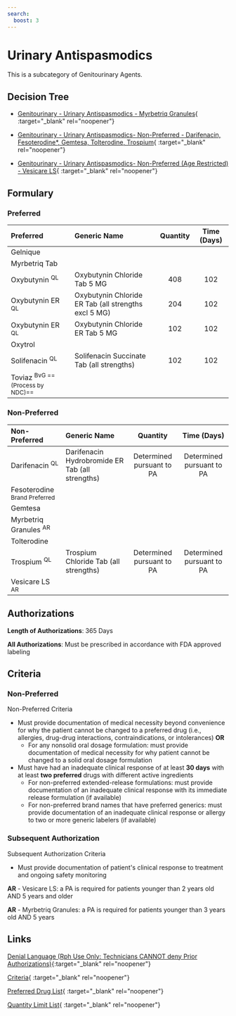 ```yaml
---
search:
  boost: 3
---
```


# Urinary Antispasmodics

This is a subcategory of Genitourinary Agents.

## Decision Tree

- [Genitourinary - Urinary Antispasmodics - Myrbetriq Granules](https://forms.office.com/Pages/ResponsePage.aspx?id=nPhjxpvvj0G9PUHkbAzgaN9UYz8EqmlIs3_TYn4TbXBUMlpWNjdMNVM3OFRBSFFFMkNCVDZBNjRCSiQlQCN0PWcu){ :target="_blank" rel="noopener"}

- [Genitourinary - Urinary Antispasmodics- Non-Preferred - Darifenacin, Fesoterodine*, Gemtesa, Tolterodine, Trospium](https://forms.office.com/Pages/ResponsePage.aspx?id=nPhjxpvvj0G9PUHkbAzgaN9UYz8EqmlIs3_TYn4TbXBUNjhDODBCSzJZSDVDMTlXQjQ5TkNVVVBWNCQlQCN0PWcu){ :target="_blank" rel="noopener"}

- [Genitourinary - Urinary Antispasmodics- Non-Preferred (Age Restricted) - Vesicare LS](https://forms.office.com/Pages/ResponsePage.aspx?id=nPhjxpvvj0G9PUHkbAzgaN9UYz8EqmlIs3_TYn4TbXBURTJOV0lUR1UyMFlDNjNYOTZRNU4ySU1EQyQlQCN0PWcu){ :target="_blank" rel="noopener"}

## Formulary

### Preferred

| Preferred                   | Generic Name                                         | Quantity | Time (Days) |
|:----------------------------|:-----------------------------------------------------|:--------:|:-----------:|
| Gelnique                    |                                                      |          |             |
| Myrbetriq Tab               |                                                      |          |             |
| Oxybutynin <sup>QL</sup>    | Oxybutynin Chloride Tab 5 MG                         |   408    |     102     |
| Oxybutynin ER <sup>QL</sup> | Oxybutynin Chloride ER Tab (all strengths excl 5 MG) |   204    |     102     |
| Oxybutynin ER <sup>QL</sup> | Oxybutynin Chloride ER Tab 5 MG                      |   102    |     102     |
| Oxytrol                     |                                                      |          |             |
| Solifenacin <sup>QL</sup>   | Solifenacin Succinate Tab (all strengths)            |   102    |     102     |
| Toviaz <sup>BvG ==(Process by NDC)==</sup>       |                                                      |          |             |

### Non-Preferred

| Non-Preferred                                                                          | Generic Name                                    |         Quantity          |        Time (Days)        |
|:---------------------------------------------------------------------------------------|:------------------------------------------------|:-------------------------:|:-------------------------:|
| Darifenacin <sup>QL</sup>                                                              | Darifenacin Hydrobromide ER Tab (all strengths) | Determined pursuant to PA | Determined pursuant to PA |
| <span title = "Brand Preferred: Toviaz">Fesoterodine</span> <sup>Brand Preferred</sup> |                                                 |                           |                           |
| Gemtesa                                                                                |                                                 |                           |                           |
| Myrbetriq Granules <sup>AR</sup>                                                       |                                                 |                           |                           |
| Tolterodine                                                                            |                                                 |                           |                           |
| Trospium <sup>QL</sup>                                                                 | Trospium Chloride Tab (all strengths)           | Determined pursuant to PA | Determined pursuant to PA |
| Vesicare LS <sup>AR</sup>                                                              |                                                 |                           |                           |

## Authorizations

**Length of Authorizations**: 365 Days

**All Authorizations**: Must be prescribed in accordance with FDA approved labeling

## Criteria

### Non-Preferred

Non-Preferred Criteria

- Must provide documentation of medical necessity beyond convenience for why the patient cannot be changed to a preferred drug (i.e., allergies, drug-drug interactions, contraindications, or intolerances) **OR**
    - For any nonsolid oral dosage formulation: must provide documentation of medical necessity for why patient cannot be changed to a solid oral dosage formulation
- Must have had an inadequate clinical response of at least **30 days** with at least **two preferred** drugs with different active ingredients
    - For non-preferred extended-release formulations: must provide documentation of an inadequate clinical response with its immediate release formulation (if available)
    - For non-preferred brand names that have preferred generics: must provide documentation of an inadequate clinical response or allergy to two or more generic labelers (if available)

### Subsequent Authorization

Subsequent Authorization Criteria

- Must provide documentation of patient's clinical response to treatment and ongoing safety monitoring

**AR** - Vesicare LS: a PA is required for patients younger than 2 years old AND 5 years and older

**AR** - Myrbetriq Granules: a PA is required for patients younger than 3 years old AND 5 years

## Links

[Denial Language (Rph Use Only: Technicians CANNOT deny Prior Authorizations)](https://mygainwell-my.sharepoint.com.mcas.ms/:w:/r/personal/rachel_carpenter_gainwelltechnologies_com/_layouts/15/Doc.aspx?sourcedoc=%7BCD777F63-7F18-4713-8D6A-B043BEE631F5%7D&file=Denial%20Language%20Updated%2009112023.docx&action=embedview&mobileredirect=true&wdStartOn=68&cid=f4472ece-6d4f-4694-b0c5-c150a2f53fea){:target="_blank" rel="noopener"} 

[Criteria](https://medicaid.ohio.gov/static/PHM/drug-coverage/20231001+UPDL+Criteria+_v2.FINAL.pdf#page=74){ :target="_blank" rel="noopener"}

[Preferred Drug List](https://medicaid.ohio.gov/static/PHM/drug-coverage/20231001_UPDL_V2.FINAL.hyperlinks_added.pdf#page=25){ :target="_blank" rel="noopener"}

[Quantity Limit List](https://spbm.medicaid.ohio.gov/SPDocumentLibrary/DocumentLibrary/UPDL/Quantity%20Limits.pdf){ :target="_blank" rel="noopener"}
